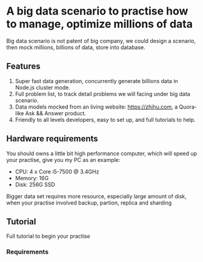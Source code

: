# A big data scenario to practise how to manage, optimize millions of data

Big data scenario is not patent of big company, we could design a scenario,
then mock millions, billions of data, store into database.

## Features

1. Super fast data generation, concurrently generate billions data in Node.js cluster mode.
2. Full problem list, to track detail problems we will facing under big data scenario.
3. Data models mocked from an living website: https://zhihu.com, a Quora-like Ask && Answer product.
4. Friendly to all levels developers, easy to set up, and full tutorials to help.


## Hardware requirements

You should owns a little bit high performance computer, which will speed up your
practise, give you my PC as an example:

* CPU: 4 x Core i5-7500 @ 3.4GHz
* Memory: 16G
* Disk: 256G SSD

Bigger data set requires more resource, especially large amount of disk,
when your practise involved backup, partion, replica and sharding


## Tutorial

Full tutorial to begin your practise

### Requirements
